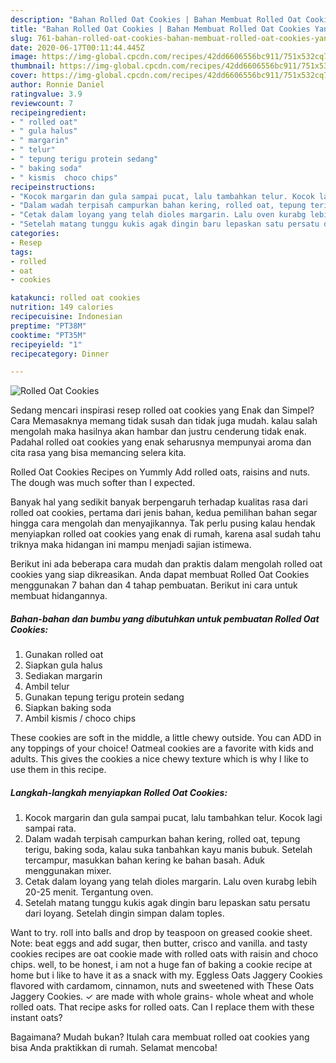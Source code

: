 ```yaml
---
description: "Bahan Rolled Oat Cookies | Bahan Membuat Rolled Oat Cookies Yang Bikin Ngiler"
title: "Bahan Rolled Oat Cookies | Bahan Membuat Rolled Oat Cookies Yang Bikin Ngiler"
slug: 761-bahan-rolled-oat-cookies-bahan-membuat-rolled-oat-cookies-yang-bikin-ngiler
date: 2020-06-17T00:11:44.445Z
image: https://img-global.cpcdn.com/recipes/42dd6606556bc911/751x532cq70/rolled-oat-cookies-foto-resep-utama.jpg
thumbnail: https://img-global.cpcdn.com/recipes/42dd6606556bc911/751x532cq70/rolled-oat-cookies-foto-resep-utama.jpg
cover: https://img-global.cpcdn.com/recipes/42dd6606556bc911/751x532cq70/rolled-oat-cookies-foto-resep-utama.jpg
author: Ronnie Daniel
ratingvalue: 3.9
reviewcount: 7
recipeingredient:
- " rolled oat"
- " gula halus"
- " margarin"
- " telur"
- " tepung terigu protein sedang"
- " baking soda"
- " kismis  choco chips"
recipeinstructions:
- "Kocok margarin dan gula sampai pucat, lalu tambahkan telur. Kocok lagi sampai rata."
- "Dalam wadah terpisah campurkan bahan kering, rolled oat, tepung terigu, baking soda, kalau suka tanbahkan kayu manis bubuk. Setelah tercampur, masukkan bahan kering ke bahan basah. Aduk menggunakan mixer."
- "Cetak dalam loyang yang telah dioles margarin. Lalu oven kurabg lebih 20-25 menit. Tergantung oven."
- "Setelah matang tunggu kukis agak dingin baru lepaskan satu persatu dari loyang. Setelah dingin simpan dalam toples."
categories:
- Resep
tags:
- rolled
- oat
- cookies

katakunci: rolled oat cookies 
nutrition: 149 calories
recipecuisine: Indonesian
preptime: "PT38M"
cooktime: "PT35M"
recipeyield: "1"
recipecategory: Dinner

---
```



![Rolled Oat Cookies](https://img-global.cpcdn.com/recipes/42dd6606556bc911/751x532cq70/rolled-oat-cookies-foto-resep-utama.jpg)

Sedang mencari inspirasi resep rolled oat cookies yang Enak dan Simpel? Cara Memasaknya memang tidak susah dan tidak juga mudah. kalau salah mengolah maka hasilnya akan hambar dan justru cenderung tidak enak. Padahal rolled oat cookies yang enak seharusnya mempunyai aroma dan cita rasa yang bisa memancing selera kita.

Rolled Oat Cookies Recipes on Yummly Add rolled oats, raisins and nuts. The dough was much softer than I expected.

Banyak hal yang sedikit banyak berpengaruh terhadap kualitas rasa dari rolled oat cookies, pertama dari jenis bahan, kedua pemilihan bahan segar hingga cara mengolah dan menyajikannya. Tak perlu pusing kalau hendak menyiapkan rolled oat cookies yang enak di rumah, karena asal sudah tahu triknya maka hidangan ini mampu menjadi sajian istimewa.


Berikut ini ada beberapa cara mudah dan praktis dalam mengolah rolled oat cookies yang siap dikreasikan. Anda dapat membuat Rolled Oat Cookies menggunakan 7 bahan dan 4 tahap pembuatan. Berikut ini cara untuk membuat hidangannya.

<!--inarticleads1-->

##### Bahan-bahan dan bumbu yang dibutuhkan untuk pembuatan Rolled Oat Cookies:

1. Gunakan  rolled oat
1. Siapkan  gula halus
1. Sediakan  margarin
1. Ambil  telur
1. Gunakan  tepung terigu protein sedang
1. Siapkan  baking soda
1. Ambil  kismis / choco chips


These cookies are soft in the middle, a little chewy outside. You can ADD in any toppings of your choice! Oatmeal cookies are a favorite with kids and adults. This gives the cookies a nice chewy texture which is why I like to use them in this recipe. 

<!--inarticleads2-->

##### Langkah-langkah menyiapkan Rolled Oat Cookies:

1. Kocok margarin dan gula sampai pucat, lalu tambahkan telur. Kocok lagi sampai rata.
1. Dalam wadah terpisah campurkan bahan kering, rolled oat, tepung terigu, baking soda, kalau suka tanbahkan kayu manis bubuk. Setelah tercampur, masukkan bahan kering ke bahan basah. Aduk menggunakan mixer.
1. Cetak dalam loyang yang telah dioles margarin. Lalu oven kurabg lebih 20-25 menit. Tergantung oven.
1. Setelah matang tunggu kukis agak dingin baru lepaskan satu persatu dari loyang. Setelah dingin simpan dalam toples.


Want to try. roll into balls and drop by teaspoon on greased cookie sheet. Note: beat eggs and add sugar, then butter, crisco and vanilla. and tasty cookies recipes are oat cookie made with rolled oats with raisin and choco chips. well, to be honest, i am not a huge fan of baking a cookie recipe at home but i like to have it as a snack with my. Eggless Oats Jaggery Cookies flavored with cardamom, cinnamon, nuts and sweetened with These Oats Jaggery Cookies. ✓ are made with whole grains- whole wheat and whole rolled oats. That recipe asks for rolled oats. Can I replace them with these instant oats? 

Bagaimana? Mudah bukan? Itulah cara membuat rolled oat cookies yang bisa Anda praktikkan di rumah. Selamat mencoba!
